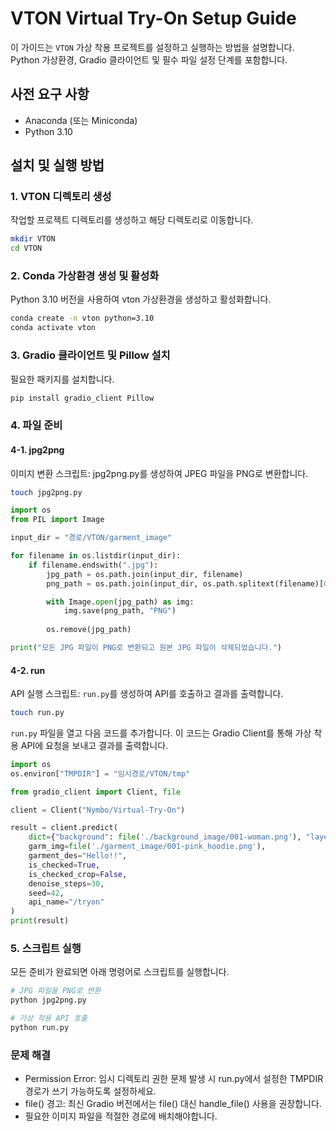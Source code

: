 # VTON Virtual Try-On Setup Guide

이 가이드는 `VTON` 가상 착용 프로젝트를 설정하고 실행하는 방법을 설명합니다. Python 가상환경, Gradio 클라이언트 및 필수 파일 설정 단계를 포함합니다.

## 사전 요구 사항
- Anaconda (또는 Miniconda)
- Python 3.10

## 설치 및 실행 방법

### 1. VTON 디렉토리 생성
작업할 프로젝트 디렉토리를 생성하고 해당 디렉토리로 이동합니다.

```bash
mkdir VTON
cd VTON
```
### 2. Conda 가상환경 생성 및 활성화
Python 3.10 버전을 사용하여 vton 가상환경을 생성하고 활성화합니다.
```bash
conda create -n vton python=3.10
conda activate vton
```
### 3. Gradio 클라이언트 및 Pillow 설치
필요한 패키지를 설치합니다.
```bash
pip install gradio_client Pillow
```

### 4. 파일 준비
#### 4-1. jpg2png
이미지 변환 스크립트: jpg2png.py를 생성하여 JPEG 파일을 PNG로 변환합니다.
```bash
touch jpg2png.py
```
```python
import os
from PIL import Image

input_dir = "경로/VTON/garment_image"

for filename in os.listdir(input_dir):
    if filename.endswith(".jpg"):
        jpg_path = os.path.join(input_dir, filename)
        png_path = os.path.join(input_dir, os.path.splitext(filename)[0] + ".png")

        with Image.open(jpg_path) as img:
            img.save(png_path, "PNG")
        
        os.remove(jpg_path)

print("모든 JPG 파일이 PNG로 변환되고 원본 JPG 파일이 삭제되었습니다.")

```
#### 4-2. run
API 실행 스크립트: `run.py`를 생성하여 API를 호출하고 결과를 출력합니다.
```bash
touch run.py
```
`run.py` 파일을 열고 다음 코드를 추가합니다. 이 코드는 Gradio Client를 통해 가상 착용 API에 요청을 보내고 결과를 출력합니다.
```python
import os
os.environ["TMPDIR"] = "임시경로/VTON/tmp"

from gradio_client import Client, file

client = Client("Nymbo/Virtual-Try-On")

result = client.predict(
    dict={"background": file('./background_image/001-woman.png'), "layers": [], "composite": None},
    garm_img=file('./garment_image/001-pink_hoodie.png'),
    garment_des="Hello!!",
    is_checked=True,
    is_checked_crop=False,
    denoise_steps=30,
    seed=42,
    api_name="/tryon"
)
print(result)
```

### 5. 스크립트 실행
모든 준비가 완료되면 아래 명령어로 스크립트를 실행합니다.
```bash
# JPG 파일을 PNG로 변환
python jpg2png.py

# 가상 착용 API 호출
python run.py
```

### 문제 해결
- Permission Error: 임시 디렉토리 권한 문제 발생 시 run.py에서 설정한 TMPDIR 경로가 쓰기 가능하도록 설정하세요.
- file() 경고: 최신 Gradio 버전에서는 file() 대신 handle_file() 사용을 권장합니다.
- 필요한 이미지 파일을 적절한 경로에 배치해야합니다. 